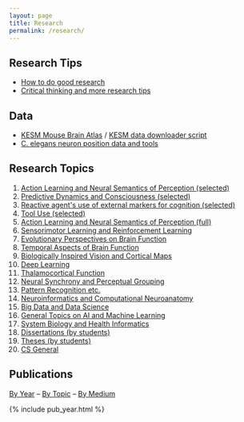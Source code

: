 ```yaml
---
layout: page
title: Research
permalink: /research/
---
```


## Research Tips
* [How to do good research](/pub/choe-wise-up.pdf)
* [Critical thinking and more research tips](/pub/choe-crtical-thinking.pdf)

## Data
* [KESM Mouse Brain Atlas](http://kesm.org) / [KESM data downloader script](https://github.com/yschoe/kesm)
* [C. elegans neuron position data and tools](https://github.com/yschoe/celegans)

## Research Topics

<ol class="toc">
<li> <a href="/pub_topic/#Action">Action Learning and Neural Semantics of Perception (selected)</a></li>
<li> <a href="/pub_topic/#Predictive">Predictive Dynamics and Consciousness (selected)</a></li>
<li> <a href="/pub_topic/#Reactive">Reactive agent's use of external markers for cognition (selected)</a></li>
<li> <a href="/pub_topic/#Tool">Tool Use (selected)</a></li>
<li> <a href="/pub_topic/#Action">Action Learning and Neural Semantics of Perception (full)</a></li>
<li> <a href="/pub_topic/#Sensorimotor">Sensorimotor Learning and Reinforcement Learning</a></li>
<li> <a href="/pub_topic/#Evolutionary">Evolutionary Perspectives on Brain Function</a></li>
<li> <a href="/pub_topic/#Temporal">Temporal Aspects of Brain Function</a></li>
<li> <a href="/pub_topic/#Biologically">Biologically Inspired Vision and Cortical Maps</a></li>
<li> <a href="/pub_topic/#Deep">Deep Learning</a></li>
<li> <a href="/pub_topic/#Thalamocortical">Thalamocortical Function</a></li>
<li> <a href="/pub_topic/#Neural">Neural Synchrony and Perceptual Grouping</a></li>
<li> <a href="/pub_topic/#Pattern">Pattern Recognition etc.</a></li>
<li> <a href="/pub_topic/#Neuroinformatics">Neuroinformatics and Computational Neuroanatomy</a></li>
<li> <a href="/pub_topic/#Big">Big Data and Data Science</a></li>
<li> <a href="/pub_topic/#General">General Topics on AI and Machine Learning</a></li>
<li> <a href="/pub_topic/#System">System Biology and Health Informatics</a></li>
<li> <a href="/pub_topic/#Dissertations">Dissertations (by students)</a></li>
<li> <a href="/pub_topic/#Theses">Theses (by students)</a></li>
<li> <a href="/pub_topic/#CS">CS General</a></li>
</ol>

## Publications

<a href="/pub_year/">By Year</a> &ndash; <a href="/pub_topic/">By Topic</a> &ndash; <a href="/pub_medium/">By Medium</a> 

{% include pub_year.html %}
